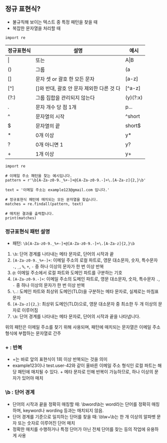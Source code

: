 ## 정규 표현식?
- 불규칙해 보이는 텍스트 중 특정 패턴을 찾을 때
- 복잡한 문자열을 처리할 때

```
import re
```

|정규표현식|설명|예시|
|------|---|---|
|\||또는| A\|B |
|()|그룹|(a|b)|
|[]|문자 셋 or 괄호 한 모든 문자|[a-z]|
|[^]|[]와 반대, 괄호 안 문자 제외한 다른 것 다 |[^a-z]|
|(?:)|그룹 집합을 관리되지 않는다|(y)(?:x)|
|.|문자 개수 당 점 1개 |p...|
|^|문자열의 시작|^short|
|$|문자열의 끝|short$|
|\*|0개 이상|y*|
|?|0개 아니면 1|y?|
|+|1개 이상|y+|

```
import re

# 이메일 주소 패턴을 찾는 예시입니다.
pattern = r'\b[A-Za-z0-9._%+-]+@[A-Za-z0-9.-]+\.[A-Za-z]{2,}\b'

text = '이메일 주소는 example123@gmail.com 입니다.'

# 정규표현식 패턴에 매치되는 모든 문자열을 찾습니다.
matches = re.findall(pattern, text)

# 매치된 결과를 출력합니다.
print(matches)
```

### 정규표현식 패턴 설명

- 패턴: `\b[A-Za-z0-9._%+-]+@[A-Za-z0-9.-]+\.[A-Za-z]{2,}\b`

1. `\b`: 단어 경계를 나타내는 메타 문자로, 단어의 시작과 끝
2. `[A-Za-z0-9._%+-]+`: 이메일 주소의 로컬 파트로, 영문 대소문자, 숫자, 특수문자 `.`, `_`, `%`, `+`, `-` 중 하나 이상의 문자가 한 번 이상 반복
3. `@`: 이메일 주소에서 로컬 파트와 도메인 파트를 구분하는 기호
4. `[A-Za-z0-9.-]+`: 이메일 주소의 도메인 파트로, 영문 대소문자, 숫자, 특수문자 `.`, `-` 중 하나 이상의 문자가 한 번 이상 반복
5. `\.`: 도메인 파트와 최상위 도메인(TLD)을 구분하는 메타 문자로, 실제로는 마침표 문자
6. `[A-Za-z]{2,}`: 최상위 도메인(TLD)으로, 영문 대소문자 중 최소한 두 개 이상의 문자로 이루어짐
7. `\b`: 단어 경계를 나타내는 메타 문자로, 단어의 시작과 끝을 나타냅니다.

위의 패턴은 이메일 주소를 찾기 위해 사용되며, 패턴에 매치되는 문자열은 이메일 주소 형식에 부합하는 문자열로 간주


### \+ : 반복

- +는 바로 앞의 표현식이 1회 이상 반복되는 것을 의미
- example123이나 test.user-42와 같이 올바른 이메일 주소 형식인 로컬 파트는 해당 패턴에 매치될 수 있다. + 메타 문자로 인해 반복이 가능하므로, 하나 이상의 문자가 있어야 매치

### \b : 단어 경계

- 단어의 시작과 끝을 정확히 매칭할 때: \bword\b는 word라는 단어를 정확히 매칭하며, keyword나 wording 등과는 매치되지 않음.
- 단어 경계를 기준으로 일치하는 단어를 찾을 때: \b\w+\b는 한 개 이상의 알파벳 문자 또는 숫자로 이루어진 단어 매치
- 정확한 매치를 수행하거나 특정 단어가 아닌 전체 단어를 찾는 등의 작업에 유용하게 사용
